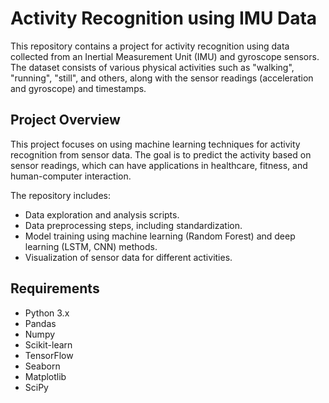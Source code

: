 # Activity Recognition using IMU Data

This repository contains a project for activity recognition using data collected from an Inertial Measurement Unit (IMU) and gyroscope sensors. The dataset consists of various physical activities such as "walking", "running", "still", and others, along with the sensor readings (acceleration and gyroscope) and timestamps.

## **Project Overview**

This project focuses on using machine learning techniques for activity recognition from sensor data. The goal is to predict the activity based on sensor readings, which can have applications in healthcare, fitness, and human-computer interaction.

The repository includes:

- Data exploration and analysis scripts.
- Data preprocessing steps, including standardization.
- Model training using machine learning (Random Forest) and deep learning (LSTM, CNN) methods.
- Visualization of sensor data for different activities.

## **Requirements**

- Python 3.x
- Pandas
- Numpy
- Scikit-learn
- TensorFlow
- Seaborn
- Matplotlib
- SciPy
